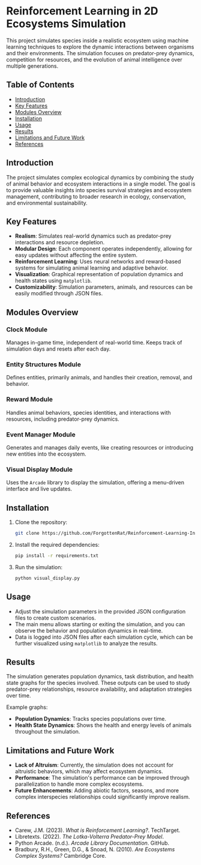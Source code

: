 # Reinforcement Learning in 2D Ecosystems Simulation

This project simulates species inside a realistic ecosystem using machine learning techniques to explore the dynamic interactions between organisms and their environments. The simulation focuses on predator-prey dynamics, competition for resources, and the evolution of animal intelligence over multiple generations.

## Table of Contents

- [Introduction](#introduction)
- [Key Features](#key-features)
- [Modules Overview](#modules-overview)
- [Installation](#installation)
- [Usage](#usage)
- [Results](#results)
- [Limitations and Future Work](#limitations-and-future-work)
- [References](#references)

## Introduction

The project simulates complex ecological dynamics by combining the study of animal behavior and ecosystem interactions in a single model. The goal is to provide valuable insights into species survival strategies and ecosystem management, contributing to broader research in ecology, conservation, and environmental sustainability.

## Key Features

- **Realism**: Simulates real-world dynamics such as predator-prey interactions and resource depletion.
- **Modular Design**: Each component operates independently, allowing for easy updates without affecting the entire system.
- **Reinforcement Learning**: Uses neural networks and reward-based systems for simulating animal learning and adaptive behavior.
- **Visualization**: Graphical representation of population dynamics and health states using `matplotlib`.
- **Customizability**: Simulation parameters, animals, and resources can be easily modified through JSON files.

## Modules Overview

### Clock Module
Manages in-game time, independent of real-world time. Keeps track of simulation days and resets after each day.

### Entity Structures Module
Defines entities, primarily animals, and handles their creation, removal, and behavior.

### Reward Module
Handles animal behaviors, species identities, and interactions with resources, including predator-prey dynamics.

### Event Manager Module
Generates and manages daily events, like creating resources or introducing new entities into the ecosystem.

### Visual Display Module
Uses the `Arcade` library to display the simulation, offering a menu-driven interface and live updates.

## Installation

1. Clone the repository:
    ```bash
    git clone https://github.com/ForgottenRat/Reinforcement-Learning-In-2D-Ecosystems
    ```
2. Install the required dependencies:
    ```bash
    pip install -r requirements.txt
    ```
3. Run the simulation:
    ```bash
    python visual_display.py
    ```

## Usage

- Adjust the simulation parameters in the provided JSON configuration files to create custom scenarios.
- The main menu allows starting or exiting the simulation, and you can observe the behavior and population dynamics in real-time.
- Data is logged into JSON files after each simulation cycle, which can be further visualized using `matplotlib` to analyze the results.

## Results

The simulation generates population dynamics, task distribution, and health state graphs for the species involved. These outputs can be used to study predator-prey relationships, resource availability, and adaptation strategies over time.

Example graphs:
- **Population Dynamics**: Tracks species populations over time.
- **Health State Dynamics**: Shows the health and energy levels of animals throughout the simulation.

## Limitations and Future Work

- **Lack of Altruism**: Currently, the simulation does not account for altruistic behaviors, which may affect ecosystem dynamics.
- **Performance**: The simulation's performance can be improved through parallelization to handle more complex ecosystems.
- **Future Enhancements**: Adding abiotic factors, seasons, and more complex interspecies relationships could significantly improve realism.

## References

- Carew, J.M. (2023). *What is Reinforcement Learning?*. TechTarget.
- Libretexts. (2022). *The Lotka-Volterra Predator-Prey Model*.
- Python Arcade. (n.d.). *Arcade Library Documentation*. GitHub.
- Bradbury, R.H., Green, D.G., & Snoad, N. (2010). *Are Ecosystems Complex Systems?* Cambridge Core.

